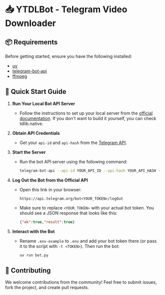 # 📥 YTDLBot - Telegram Video Downloader

## 📦 Requirements
Before getting started, ensure you have the following installed:

- [uv](https://github.com/astral-sh/uv)
- [telegram-bot-api](https://github.com/tdlib/telegram-bot-api)
- [ffmpeg](https://www.ffmpeg.org/download.html)

## 🚀 Quick Start Guide

1. **Run Your Local Bot API Server**
    - Follow the instructions to set up your local server from the [official documentation](https://tdlib.github.io/telegram-bot-api/build.html). If you don't want to build it yourself, you can check tdlib.native.

2. **Obtain API Credentials**
    - Get your `api-id` and `api-hash` from the [Telegram API](https://core.telegram.org/api/obtaining_api_id).

3. **Start the Server**
    - Run the bot API server using the following command:
        ```bash
        telegram-bot-api --api-id YOUR_API_ID --api-hash YOUR_API_HASH --http-port 7575 --local
        ```

4. **Log Out the Bot from the Official API**
    - Open this link in your browser:
    
        ```url
        https://api.telegram.org/bot<YOUR_TOKEN>/logOut
        ```

    - Make sure to replace `<YOUR_TOKEN>` with your actual bot token. You should see a JSON response that looks like this:

        ```json
        {"ok":true,"result":true}
        ```

5. **Interact with the Bot**
    - Rename `.env-example` to `.env` and add your bot token there (or pass it to the script with `-t <TOKEN>`). Then run the bot:

        ```bash
        uv run bot.py
        ```

## 🤝 Contributing
We welcome contributions from the community! Feel free to submit issues, fork the project, and create pull requests.
